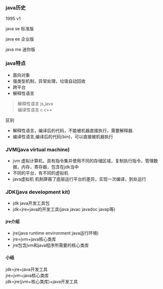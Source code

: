 ### java历史
1995 v1

java se     标准版

java ee     企业版

java me     迷你版

### java特点
- 面向对象
- 强类型机制，异常处理，垃圾自动回收
- 跨平台
- 解释性语言
> 解释性语言 js,java <br>
编译性语言 c c++ <br>

区别
- 解释性语言，编译后的代码，不能被机器直接执行，需要解释器.<br>
- 编译性语言,编译后的代码(bin)，可以直接被机器执行

### JVM(java virtual machine)
- jvm   虚拟计算机，具有指令集并使用不同的存储区域，复制执行指令，管理数据，内存，寄存器，包含在jdk当中
- 不同的平台，有不同的虚拟机
- java虚拟机 机制屏蔽了底层运行平台的差异，实现一次编译，到处运行

### JDK(java development kit)
- jdk java开发工具包
- jdk=jre+java的开发工具(java javac javadoc javap等)
#### jre介绍
- jre(java runtime environment      java运行环境)
- jre=jvm+java核心类库
- jre包含jvm和java程序所需要的核心类库

#### 小结
jdk=jre+java开发工具<br>
jre=jvm+java核心类库<br>
jdk=jre(jvm+核心类库)+java开发工具

